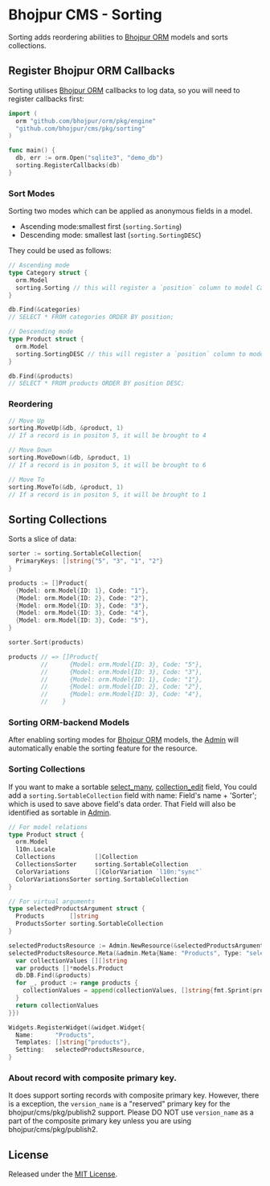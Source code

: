 # Bhojpur CMS - Sorting

Sorting adds reordering abilities to [Bhojpur ORM](https://github.com/bhojpur/orm) models and sorts collections.

## Register Bhojpur ORM Callbacks

Sorting utilises [Bhojpur ORM](https://github.com/bhojpur/orm) callbacks to log data, so you will need to register callbacks first:

```go
import (
  orm "github.com/bhojpur/orm/pkg/engine"
  "github.com/bhojpur/cms/pkg/sorting"
)

func main() {
  db, err := orm.Open("sqlite3", "demo_db")
  sorting.RegisterCallbacks(db)
}
```

### Sort Modes

Sorting two modes which can be applied as anonymous fields in a model.

- Ascending mode:smallest first (`sorting.Sorting`)
- Descending mode: smallest last (`sorting.SortingDESC`)

They could be used as follows:

```go
// Ascending mode
type Category struct {
  orm.Model
  sorting.Sorting // this will register a `position` column to model Category, used to save record's order
}

db.Find(&categories)
// SELECT * FROM categories ORDER BY position;

// Descending mode
type Product struct {
  orm.Model
  sorting.SortingDESC // this will register a `position` column to model Product, used to save record's order
}

db.Find(&products)
// SELECT * FROM products ORDER BY position DESC;
```

### Reordering

```go
// Move Up
sorting.MoveUp(&db, &product, 1)
// If a record is in positon 5, it will be brought to 4

// Move Down
sorting.MoveDown(&db, &product, 1)
// If a record is in positon 5, it will be brought to 6

// Move To
sorting.MoveTo(&db, &product, 1)
// If a record is in positon 5, it will be brought to 1
```

## Sorting Collections

Sorts a slice of data:

```go
sorter := sorting.SortableCollection{
  PrimaryKeys: []string{"5", "3", "1", "2"}
}

products := []Product{
  {Model: orm.Model{ID: 1}, Code: "1"},
  {Model: orm.Model{ID: 2}, Code: "2"},
  {Model: orm.Model{ID: 3}, Code: "3"},
  {Model: orm.Model{ID: 3}, Code: "4"},
  {Model: orm.Model{ID: 3}, Code: "5"},
}

sorter.Sort(products)

products // => []Product{
         //      {Model: orm.Model{ID: 3}, Code: "5"},
         //      {Model: orm.Model{ID: 3}, Code: "3"},
         //      {Model: orm.Model{ID: 1}, Code: "1"},
         //      {Model: orm.Model{ID: 2}, Code: "2"},
         //      {Model: orm.Model{ID: 3}, Code: "4"},
         //    }
```

### Sorting ORM-backend Models

After enabling sorting modes for [Bhojpur ORM](https://github.com/bhojpur/orm) models, the [Admin](https://github.com/bhojpur/cms/pkg/admin) will automatically enable the sorting feature for the resource.


### Sorting Collections

If you want to make a sortable [select_many](https://docs.bhojpur.net/admin/metas/select-many.html), [collection_edit](http://docs.bhojpur.net/admin/metas/collection-edit.html) field, You could add a `sorting.SortableCollection` field with name: Field's name + 'Sorter'; which is used to save above field's data order. That Field will also be identified as sortable in [Admin](https://github.com/bhojpur/cms/pkg/admin).

```go
// For model relations
type Product struct {
  orm.Model
  l10n.Locale
  Collections           []Collection
  CollectionsSorter     sorting.SortableCollection
  ColorVariations       []ColorVariation `l10n:"sync"`
  ColorVariationsSorter sorting.SortableCollection
}

// For virtual arguments
type selectedProductsArgument struct {
  Products       []string
  ProductsSorter sorting.SortableCollection
}

selectedProductsResource := Admin.NewResource(&selectedProductsArgument{})
selectedProductsResource.Meta(&admin.Meta{Name: "Products", Type: "select_many", Collection: func(value interface{}, context *appsvr.Context) [][]string {
  var collectionValues [][]string
  var products []*models.Product
  db.DB.Find(&products)
  for _, product := range products {
    collectionValues = append(collectionValues, []string{fmt.Sprint(product.ID), product.Name})
  }
  return collectionValues
}})

Widgets.RegisterWidget(&widget.Widget{
  Name:      "Products",
  Templates: []string{"products"},
  Setting:   selectedProductsResource,
}
```

### About record with composite primary key.

It does support sorting records with composite primary key. However, there is a exception, the `version_name` is a "reserved" primary key for the bhojpur/cms/pkg/publish2 support. Please DO NOT use `version_name` as a part of the composite primary key unless you are using bhojpur/cms/pkg/publish2.

## License

Released under the [MIT License](http://opensource.org/licenses/MIT).